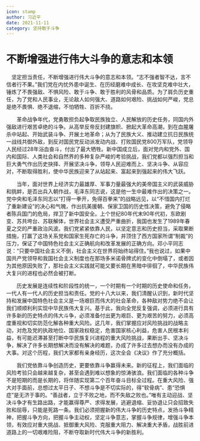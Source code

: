 ```yaml
---
icon: stamp
author: 习近平
date: 2021-11-11
category: 坚持敢于斗争
---
```


# 不断增强进行伟大斗争的意志和本领

　坚定担当责任，不断增强进行伟大斗争的意志和本领。“志不强者智不达，言不信者行不果。”我们党在内忧外患中诞生、在历经磨难中成长、在攻坚克难中壮大，锤炼了不畏强敌、不惧风险、敢于斗争、敢于胜利的风骨和品质。为了肩负历史重任，为了党和人民事业，无论敌人如何强大、道路如何艰险、挑战如何严峻，党总是绝不畏惧、绝不退缩，不怕牺牲、百折不挠。

　　革命战争年代，党勇敢担负起争取民族独立、人民解放的历史任务，同国内外强敌进行艰苦卓绝的斗争。从高举反帝反封建旗帜、掀起大革命高潮，到在血腥屠杀中站起、开始武装斗争、开展土地革命；从为了民族大义、推动建立抗日民族统一战线共御外敌，到反对国民党反动派发动内战、打败国民党800万军队，党领导人民经过28年浴血奋斗，付出了最大牺牲。新中国成立后，面对党内和党外、国内和国际、人类社会和自然界的多种复杂严峻的考验挑战，我们党都以强烈担当和巨大勇气作出历史抉择、开展坚决斗争，领导人民迎难而上、坚决斗争、从容应对，不断取得胜利，使中华民族迎来了从站起来、富起来到强起来的伟大飞跃。

　　当年，面对世界上经济实力最雄厚、军事力量最强大的美帝国主义的武装威胁和挑衅，是否出兵入朝作战，毛泽东同志说，这是他一生中最难作出的决策之一。党中央和毛泽东同志以“打得一拳开，免得百拳来”的战略远见，以“不惜国内打烂了重新建设”的决心和气魄，作出抗美援朝、保家卫国的历史性决策，避免了侵略者陈兵国门的危局，捍卫了新中国安全。上个世纪80年代末90年代初，东欧剧变、苏共垮台、苏联解体，世界社会主义遭受严重曲折，我国也发生了1989年春夏之交的严重政治风波。我们党紧紧依靠人民，以坚定意志和历史担当，采取果断措施，打赢了这场关系党和国家生死存亡的斗争，并顶住了西方国家所谓“制裁”的压力，保证了中国特色社会主义正确航向和改革发展的正确方向。邓小平同志说：“只要中国社会主义不倒，社会主义在世界将始终站得住。”我也说过，如果中国共产党领导和我国社会主义制度也在那场多米诺骨牌式的变化中倒塌了，或者因为其他原因失败了，那社会主义实践就可能又要长期在黑暗中徘徊了，中华民族伟大复兴的进程也必然会被打断。

　　历史发展是连续性和阶段性的统一，一个时期有一个时期的历史使命和任务，一代人有一代人的历史担当和责任。党的十八大以来，我们清醒认识到，新时代坚持和发展中国特色社会主义是一场艰巨而伟大的社会革命，各种敌对势力绝不会让我们顺顺利利实现中华民族伟大复兴。基于此，我向全党反复强调，必须进行具有许多新的历史特点的伟大斗争，必须准备付出更为艰巨、更为艰苦的努力，必须高度重视和切实防范化解各种重大风险。这几年，我们掌握应对风险挑战的战略主动，对危及党的执政地位、国家政权稳定，危害国家核心利益，危害人民根本利益，有可能迟滞甚至打断中华民族复兴进程的重大风险挑战，果断出手、坚决斗争，解决了许多长期想解决而没有解决的难题，办成了许多过去想办而没有办成的大事。对这个历程，我们大家都有亲身经历，这次全会《决议》作了充分概括。

　　我们党依靠斗争创造历史，更要依靠斗争赢得未来。新的征程上，我们面临的风险考验只会越来越复杂，甚至会遇到难以想象的惊涛骇浪。我们面临的各种斗争不是短期的而是长期的，将伴随实现第二个百年奋斗目标全过程。在重大风险、强大对手面前，总想过太平日子、不想斗争是不切实际的，得“软骨病”、患“恐惧症”是无济于事的。“善战者，立于不败之地，而不失敌之败也。”唯有主动迎战、坚决斗争才有生路出路，才能赢得尊严、求得发展，逃避退缩、妥协退让只会招致失败和屈辱，只能是死路一条。我们必须把握新的伟大斗争的历史特点，发扬斗争精神，把握斗争方向，把握斗争主动权，坚定斗争意志，掌握斗争规律，增强斗争本领，有效应对重大挑战、抵御重大风险、克服重大阻力、解决重大矛盾，战胜前进道路上的一切艰难险阻，不断夺取新时代伟大斗争的新胜利。